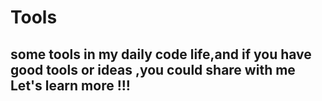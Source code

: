 # Tools

## some tools in my daily code life,and if you have good tools or ideas ,you could share with me<br>Let's learn more !!!